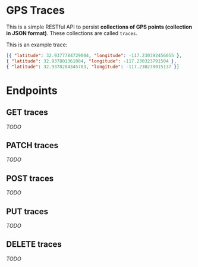# GPS Traces

This is a simple RESTful API to persist **collections of GPS points (collection in JSON format)**. These collections are called `traces`.

This is an example trace:
```json
[{ "latitude": 32.9377784729004, "longitude": -117.230392456055 },
{ "latitude": 32.937801361084, "longitude": -117.230323791504 },
{ "latitude": 32.9378204345703, "longitude": -117.230278015137 }]
```

# Endpoints

## GET traces
_TODO_

## PATCH traces
_TODO_

## POST traces
_TODO_

## PUT traces
_TODO_

## DELETE traces
_TODO_
